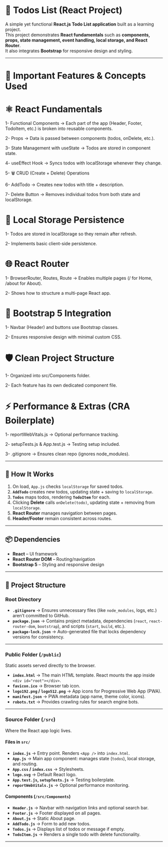 # 📝 Todos List (React Project)

A simple yet functional **React.js Todo List application** built as a learning project.  
This project demonstrates **React fundamentals** such as **components, props, state management, event handling, local storage, and React Router**.  
It also integrates **Bootstrap** for responsive design and styling.  

---

# 🔑 Important Features & Concepts Used

# ⚛️ React Fundamentals

 1- Functional Components → Each part of the app (Header, Footer, TodoItem, etc.) is broken into reusable components.

 2- Props → Data is passed between components (todos, onDelete, etc.).

 3- State Management with useState → Todos are stored in component state.

 4- useEffect Hook → Syncs todos with localStorage whenever they change.

 5- 🗑️ CRUD (Create + Delete) Operations

 6- AddTodo → Creates new todos with title + description.

 7- Delete Button → Removes individual todos from both state and localStorage.

#  💾 Local Storage Persistence

1- Todos are stored in localStorage so they remain after refresh.

2- Implements basic client-side persistence.

# 🌐 React Router

1- BrowserRouter, Routes, Route → Enables multiple pages (/ for Home, /about for About).

2- Shows how to structure a multi-page React app.

# 🎨 Bootstrap 5 Integration

1- Navbar (Header) and buttons use Bootstrap classes.

2- Ensures responsive design with minimal custom CSS.

# 🛡️ Clean Project Structure

1- Organized into src/Components folder.

2- Each feature has its own dedicated component file.

# ⚡ Performance & Extras (CRA Boilerplate)

1- reportWebVitals.js → Optional performance tracking.

2- setupTests.js & App.test.js → Testing setup included.

3- .gitignore → Ensures clean repo (ignores node_modules).

---

## 🚀 How It Works

1. On load, `App.js` checks `localStorage` for saved todos.  
2. **`AddTodo`** creates new todos, updating state + saving to `localStorage`.  
3. **`Todos`** maps todos, rendering **`TodoItem`** for each.  
4. Clicking **Delete** calls `onDelete(todo)`, updating state + removing from `localStorage`.  
5. **React Router** manages navigation between pages.  
6. **Header/Footer** remain consistent across routes.  

---

## 📦 Dependencies
- **React** – UI framework  
- **React Router DOM** – Routing/navigation  
- **Bootstrap 5** – Styling and responsive design  

---

## 📂 Project Structure

### **Root Directory**
- **`.gitignore`** → Ensures unnecessary files (like `node_modules`, logs, etc.) aren’t committed to GitHub.  
- **`package.json`** → Contains project metadata, dependencies (`react`, `react-router-dom`, `bootstrap`), and scripts (`start`, `build`, etc.).  
- **`package-lock.json`** → Auto-generated file that locks dependency versions for consistency.  

---

### **Public Folder (`/public`)**
Static assets served directly to the browser.

- **`index.html`** → The main HTML template. React mounts the app inside `<div id="root"></div>`.  
- **`favicon.ico`** → Browser tab icon.  
- **`logo192.png` / `logo512.png`** → App icons for Progressive Web App (PWA).  
- **`manifest.json`** → PWA metadata (app name, theme color, icons).  
- **`robots.txt`** → Provides crawling rules for search engine bots.  

---

### **Source Folder (`/src`)**
Where the React app logic lives.  

#### Files in `src/`
- **`index.js`** → Entry point. Renders `<App />` into `index.html`.  
- **`App.js`** → Main app component: manages state (`todos`), local storage, and routing.  
- **`App.css` / `index.css`** → Stylesheets.  
- **`logo.svg`** → Default React logo.  
- **`App.test.js`, `setupTests.js`** → Testing boilerplate.  
- **`reportWebVitals.js`** → Optional performance monitoring.  

#### Components (`/src/Components`)
- **`Header.js`** → Navbar with navigation links and optional search bar.  
- **`Footer.js`** → Footer displayed on all pages.  
- **`About.js`** → Static About page.  
- **`AddTodo.js`** → Form to add new todos.  
- **`Todos.js`** → Displays list of todos or message if empty.  
- **`TodoItem.js`** → Renders a single todo with delete functionality.  

---
